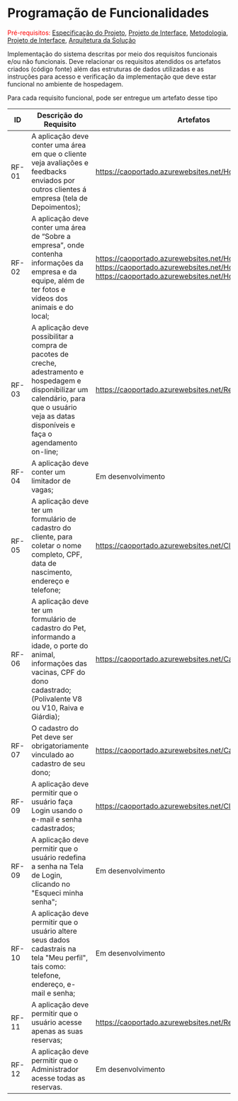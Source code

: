 # Programação de Funcionalidades

<span style="color:red">Pré-requisitos: <a href="2-Especificação do Projeto.md"> Especificação do Projeto</a></span>, <a href="3-Projeto de Interface.md"> Projeto de Interface</a>, <a href="4-Metodologia.md"> Metodologia</a>, <a href="3-Projeto de Interface.md"> Projeto de Interface</a>, <a href="5-Arquitetura da Solução.md"> Arquitetura da Solução</a>

Implementação do sistema descritas por meio dos requisitos funcionais e/ou não funcionais. Deve relacionar os requisitos atendidos os artefatos criados (código fonte) além das estruturas de dados utilizadas e as instruções para acesso e verificação da implementação que deve estar funcional no ambiente de hospedagem.

Para cada requisito funcional, pode ser entregue um artefato desse tipo

|ID    | Descrição do Requisito  | Artefatos |
|------|----------------------------------------|----  |
|RF-01| A aplicação deve conter uma área em que o cliente veja avaliações e feedbacks enviados por outros clientes á empresa (tela de Depoimentos); |https://caoportado.azurewebsites.net/Home/Depoimentos |
|RF-02| A aplicação deve conter uma área de “Sobre a empresa”, onde contenha informações da empresa e da equipe, além de ter fotos e vídeos dos animais e do local;| https://caoportado.azurewebsites.net/Home/Empresa <br/> https://caoportado.azurewebsites.net/Home/fotosevideos <br/>  https://caoportado.azurewebsites.net/Home/videos  |
|RF-03| A aplicação deve possibilitar a compra de pacotes de creche, adestramento e hospedagem e disponibilizar um calendário, para que o usuário veja as datas disponíveis e faça o agendamento on-line; | https://caoportado.azurewebsites.net/Reservations/Create|
|RF-04| A aplicação deve conter um limitador de vagas;| Em desenvolvimento |
|RF-05| A aplicação deve ter um formulário de cadastro do cliente, para coletar o nome completo, CPF, data de nascimento, endereço e telefone;| https://caoportado.azurewebsites.net/Clientes/Create |
|RF-06| A aplicação deve ter um formulário de cadastro do Pet, informando a idade, o porte do animal, informações das vacinas, CPF do dono cadastrado; (Polivalente V8 ou V10, Raiva e Giárdia);|https://caoportado.azurewebsites.net/CadPet/Create|
|RF-07| O cadastro do Pet deve ser obrigatoriamente vinculado ao cadastro de seu dono;| https://caoportado.azurewebsites.net/CadPet|
|RF-09| A aplicação deve permitir que o usuário faça Login usando o e-mail e senha cadastrados; | https://caoportado.azurewebsites.net/Clientes/Login|
|RF-09| A aplicação deve permitir que o usuário redefina a senha na Tela de Login, clicando no "Esqueci minha senha";| Em desenvolvimento |
|RF-10| A aplicação deve permitir que o usuário altere seus dados cadastrais na tela "Meu perfil", tais como: telefone, endereço, e-mail e senha;| Em desenvolvimento |
|RF-11| A aplicação deve permitir que o usuário acesse apenas as suas reservas; | https://caoportado.azurewebsites.net/Reservations |
|RF-12| A aplicação deve permitir que o Administrador acesse todas as reservas. | Em desenvolvimento |
